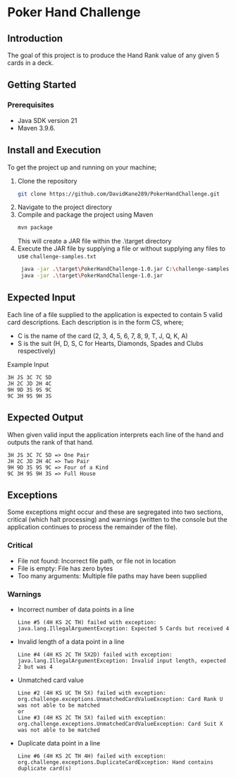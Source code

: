 # Poker Hand Challenge

## Introduction

The goal of this project is to produce the Hand Rank value of any given 5 cards in a deck.

## Getting Started

### Prerequisites

- Java SDK version 21 
- Maven 3.9.6.

## Install and Execution

To get the project up and running on your machine;

1. Clone the repository
    ```sh
    git clone https://github.com/DavidKane289/PokerHandChallenge.git
    ```
2. Navigate to the project directory
3. Compile and package the project using Maven
    ```sh
    mvn package
    ```
   This will create a JAR file within the .\target directory
4. Execute the JAR file by supplying a file or without supplying any files to use `challenge-samples.txt`
   ```sh
    java -jar .\target\PokerHandChallenge-1.0.jar C:\challenge-samples.txt
    java -jar .\target\PokerHandChallenge-1.0.jar
    ```

## Expected Input

Each line of a file supplied to the application is expected to contain 5 valid card descriptions. 
Each description is in the form CS, where;
- C is the name of the card (2, 3, 4, 5, 6, 7, 8, 9, T, J, Q, K, A) 
- S is the suit (H, D, S, C for Hearts, Diamonds, Spades and Clubs respectively)

Example Input
   ```text
   3H JS 3C 7C 5D
   JH 2C JD 2H 4C
   9H 9D 3S 9S 9C
   9C 3H 9S 9H 3S
   ```

## Expected Output

When given valid input the application interprets each line of the hand and outputs the rank of that hand.

   ```text
   3H JS 3C 7C 5D => One Pair
   JH 2C JD 2H 4C => Two Pair
   9H 9D 3S 9S 9C => Four of a Kind
   9C 3H 9S 9H 3S => Full House
   ```

## Exceptions
Some exceptions might occur and these are segregated into two sections, critical (which halt processing) and warnings (written to the console but the application continues to process the remainder of the file).

### Critical
- File not found: Incorrect file path, or file not in location
- File is empty: File has zero bytes
- Too many arguments: Multiple file paths may have been supplied

### Warnings
- Incorrect number of data points in a line
    ```text
    Line #5 (4H KS 2C TH) failed with exception: java.lang.IllegalArgumentException: Expected 5 Cards but received 4
    ```
- Invalid length of a data point in a line
    ```text
    Line #4 (4H KS 2C TH 5X2D) failed with exception: java.lang.IllegalArgumentException: Invalid input length, expected 2 but was 4
    ```
- Unmatched card value
    ```text
    Line #2 (4H KS UC TH 5X) failed with exception: org.challenge.exceptions.UnmatchedCardValueException: Card Rank U was not able to be matched
    or
    Line #3 (4H KS 2C TH 5X) failed with exception: org.challenge.exceptions.UnmatchedCardValueException: Card Suit X was not able to be matched
    ```
- Duplicate data point in a line
    ```text
    Line #6 (4H KS 2C TH 4H) failed with exception: org.challenge.exceptions.DuplicateCardException: Hand contains duplicate card(s)
    ```